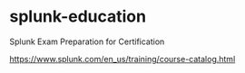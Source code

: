 # splunk-education
Splunk Exam Preparation for Certification

https://www.splunk.com/en_us/training/course-catalog.html